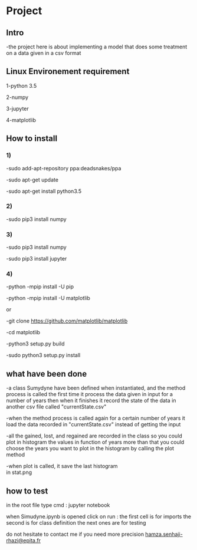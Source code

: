 # Project 
## Intro
-the project here is about implementing a model that does some treatment on 
a data given in a csv format

## Linux Environement requirement
1-python 3.5

2-numpy

3-jupyter

4-matplotlib

## How to install
### 1)
-sudo add-apt-repository ppa:deadsnakes/ppa

-sudo apt-get update

-sudo apt-get install python3.5

### 2)
-sudo pip3 install numpy

### 3)
-sudo pip3 install numpy

-sudo pip3 install jupyter

### 4)
-python -mpip install -U pip

-python -mpip install -U matplotlib


or


-git clone https://github.com/matplotlib/matplotlib

-cd matplotlib

-python3 setup.py build

-sudo python3 setup.py install


## what have been done
-a class Sumydyne have been defined when instantiated, and the method
process is called the first time it process the data given in input
for a number of years then when it finishes it record the state of the 
data in another csv file called "currentState.csv"

-when the method process is called again for a certain number of 
years it load the data recorded in "currentState.csv" instead of
getting the input

-all the gained, lost, and regained are recorded in the class
so you could plot in histogram the values in function of years
more than that you could choose the years you want to plot 
in the histogram by calling the plot method

-when plot is called, it save the last histogram  
in stat.png

## how to test
in the root file type cmd : jupyter notebook

when  Simudyne.ipynb is opened click on run :
the first cell is for imports
the second is for class definition
the next ones are for testing

do not hesitate to contact me if you need more precision 
hamza.senhaji-rhazi@epita.fr



